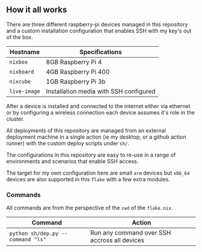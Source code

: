 ## How it all works

There are three different raspberry-pi devices managed in this repository and a custom installation configuration that enables SSH with my key's out of the box.

| Hostname | Specifications |
| --- | --- |
| `nixbox` | 8GB Raspberry Pi 4 |
| `nixboard` | 4GB Raspberry Pi 400 |
| `nixcube` | 1GB Raspberry Pi 3b |
| `live-image` | Installation media with SSH configured |

After a device is installed and connected to the internet either via ethernet or by configuring a wireless connection each device assumes it's role in the cluster.

All deployments of this repository are managed from an external deployment machine in a single action (ie my desktop, or a github action runner) with the custom deploy scripts under `sh/`.

The configurations in this repository are easy to re-use in a range of environments and scenarios that enable SSH access. 

The target for my own configuration here are small `arm` devices but `x86_64` devices are also supported in this `flake` with a few extra modules.

### Commands

All commands are from the perspective of the `cwd` of the `flake.nix`.

| Command | Action |
| --- | --- |
| `python sh/dep.py --command "ls"` | Run any command over SSH accross all devices |

